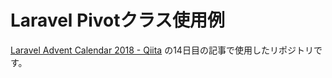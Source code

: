# Laravel Pivotクラス使用例

[Laravel Advent Calendar 2018 - Qiita](https://qiita.com/advent-calendar/2018/laravel) の14日目の記事で使用したリポジトリです。
